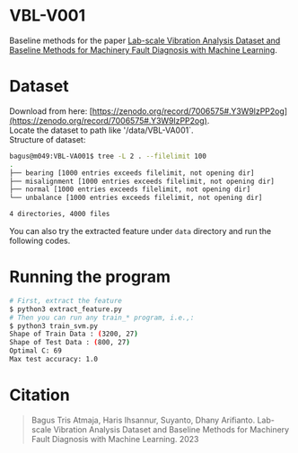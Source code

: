 # VBL-V001
Baseline methods for the paper [Lab-scale Vibration Analysis Dataset and Baseline Methods for Machinery Fault Diagnosis with Machine Learning](https://arxiv.org/abs/2212.14732).

# Dataset
Download from here: [https://zenodo.org/record/7006575#.Y3W9lzPP2og](https://zenodo.org/record/7006575#.Y3W9lzPP2og).  
Locate the dataset to path like '/data/VBL-VA001`.  
Structure of dataset:  
```bash
bagus@m049:VBL-VA001$ tree -L 2 . --filelimit 100
.
├── bearing [1000 entries exceeds filelimit, not opening dir]
├── misalignment [1000 entries exceeds filelimit, not opening dir]
├── normal [1000 entries exceeds filelimit, not opening dir]
└── unbalance [1000 entries exceeds filelimit, not opening dir]

4 directories, 4000 files
```


You can also try the extracted feature under `data` directory and run 
the following codes.


# Running the program
```bash
# First, extract the feature
$ python3 extract_feature.py
# Then you can run any train_* program, i.e.,:
$ python3 train_svm.py
Shape of Train Data : (3200, 27)
Shape of Test Data : (800, 27)
Optimal C: 69
Max test accuracy: 1.0
```

# Citation
> Bagus Tris Atmaja, Haris Ihsannur, Suyanto, Dhany Arifianto. Lab-scale Vibration Analysis Dataset and Baseline Methods for Machinery Fault Diagnosis with Machine Learning. 2023
